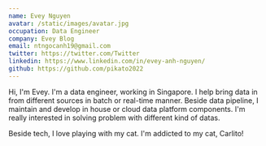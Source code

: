 ```yaml
---
name: Evey Nguyen
avatar: /static/images/avatar.jpg
occupation: Data Engineer
company: Evey Blog
email: ntngocanh19@gmail.com
twitter: https://twitter.com/Twitter
linkedin: https://www.linkedin.com/in/evey-anh-nguyen/
github: https://github.com/pikato2022
---
```


Hi, I'm Evey. I'm a data engineer, working in Singapore. I help bring data in from different sources in batch or real-time manner. Beside data pipeline, I maintain and develop in house or cloud data platform components. I'm really interested in solving problem with different kind of datas.

Beside tech, I love playing with my cat. I'm addicted to my cat, Carlito!
